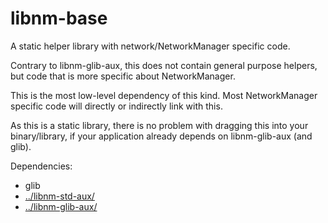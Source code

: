 libnm-base
==========

A static helper library with network/NetworkManager specific
code.

Contrary to libnm-glib-aux, this does not contain general purpose
helpers, but code that is more specific about NetworkManager.

This is the most low-level dependency of this kind. Most NetworkManager
specific code will directly or indirectly link with this.

As this is a static library, there is no problem with dragging this into your
binary/library, if your application already depends on libnm-glib-aux (and glib).

Dependencies:

  - glib
  - [../libnm-std-aux/](../libnm-std-aux/)
  - [../libnm-glib-aux/](../libnm-glib-aux/)

